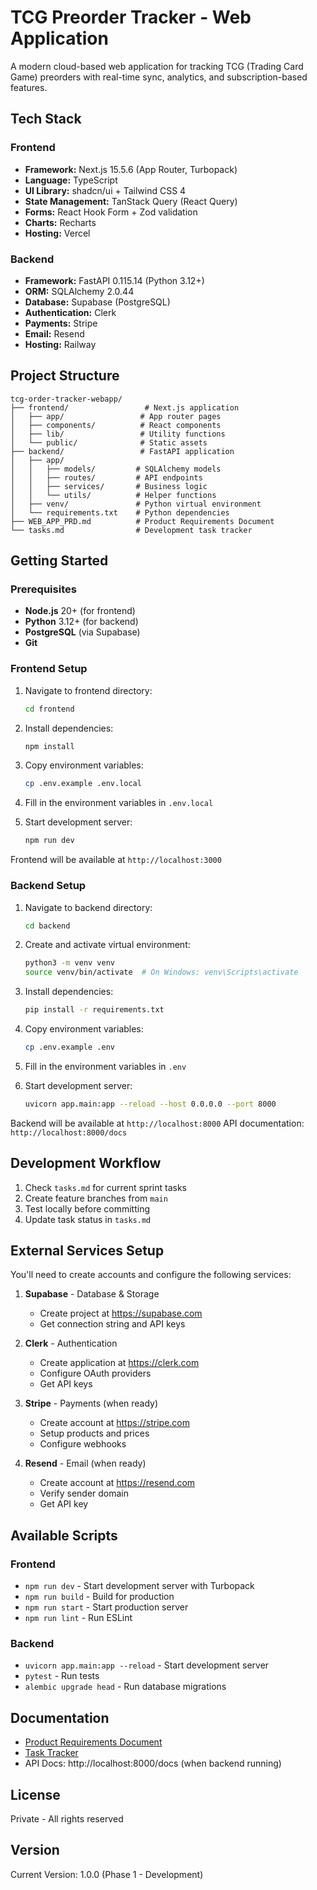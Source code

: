 # TCG Preorder Tracker - Web Application

A modern cloud-based web application for tracking TCG (Trading Card Game) preorders with real-time sync, analytics, and subscription-based features.

## Tech Stack

### Frontend
- **Framework:** Next.js 15.5.6 (App Router, Turbopack)
- **Language:** TypeScript
- **UI Library:** shadcn/ui + Tailwind CSS 4
- **State Management:** TanStack Query (React Query)
- **Forms:** React Hook Form + Zod validation
- **Charts:** Recharts
- **Hosting:** Vercel

### Backend
- **Framework:** FastAPI 0.115.14 (Python 3.12+)
- **ORM:** SQLAlchemy 2.0.44
- **Database:** Supabase (PostgreSQL)
- **Authentication:** Clerk
- **Payments:** Stripe
- **Email:** Resend
- **Hosting:** Railway

## Project Structure

```
tcg-order-tracker-webapp/
├── frontend/                 # Next.js application
│   ├── app/                 # App router pages
│   ├── components/          # React components
│   ├── lib/                 # Utility functions
│   └── public/              # Static assets
├── backend/                 # FastAPI application
│   ├── app/
│   │   ├── models/         # SQLAlchemy models
│   │   ├── routes/         # API endpoints
│   │   ├── services/       # Business logic
│   │   └── utils/          # Helper functions
│   ├── venv/               # Python virtual environment
│   └── requirements.txt    # Python dependencies
├── WEB_APP_PRD.md          # Product Requirements Document
└── tasks.md                # Development task tracker
```

## Getting Started

### Prerequisites
- **Node.js** 20+ (for frontend)
- **Python** 3.12+ (for backend)
- **PostgreSQL** (via Supabase)
- **Git**

### Frontend Setup

1. Navigate to frontend directory:
   ```bash
   cd frontend
   ```

2. Install dependencies:
   ```bash
   npm install
   ```

3. Copy environment variables:
   ```bash
   cp .env.example .env.local
   ```

4. Fill in the environment variables in `.env.local`

5. Start development server:
   ```bash
   npm run dev
   ```

Frontend will be available at `http://localhost:3000`

### Backend Setup

1. Navigate to backend directory:
   ```bash
   cd backend
   ```

2. Create and activate virtual environment:
   ```bash
   python3 -m venv venv
   source venv/bin/activate  # On Windows: venv\Scripts\activate
   ```

3. Install dependencies:
   ```bash
   pip install -r requirements.txt
   ```

4. Copy environment variables:
   ```bash
   cp .env.example .env
   ```

5. Fill in the environment variables in `.env`

6. Start development server:
   ```bash
   uvicorn app.main:app --reload --host 0.0.0.0 --port 8000
   ```

Backend will be available at `http://localhost:8000`
API documentation: `http://localhost:8000/docs`

## Development Workflow

1. Check `tasks.md` for current sprint tasks
2. Create feature branches from `main`
3. Test locally before committing
4. Update task status in `tasks.md`

## External Services Setup

You'll need to create accounts and configure the following services:

1. **Supabase** - Database & Storage
   - Create project at https://supabase.com
   - Get connection string and API keys

2. **Clerk** - Authentication
   - Create application at https://clerk.com
   - Configure OAuth providers
   - Get API keys

3. **Stripe** - Payments (when ready)
   - Create account at https://stripe.com
   - Setup products and prices
   - Configure webhooks

4. **Resend** - Email (when ready)
   - Create account at https://resend.com
   - Verify sender domain
   - Get API key

## Available Scripts

### Frontend
- `npm run dev` - Start development server with Turbopack
- `npm run build` - Build for production
- `npm run start` - Start production server
- `npm run lint` - Run ESLint

### Backend
- `uvicorn app.main:app --reload` - Start development server
- `pytest` - Run tests
- `alembic upgrade head` - Run database migrations

## Documentation

- [Product Requirements Document](./WEB_APP_PRD.md)
- [Task Tracker](./tasks.md)
- API Docs: http://localhost:8000/docs (when backend running)

## License

Private - All rights reserved

## Version

Current Version: 1.0.0 (Phase 1 - Development)
